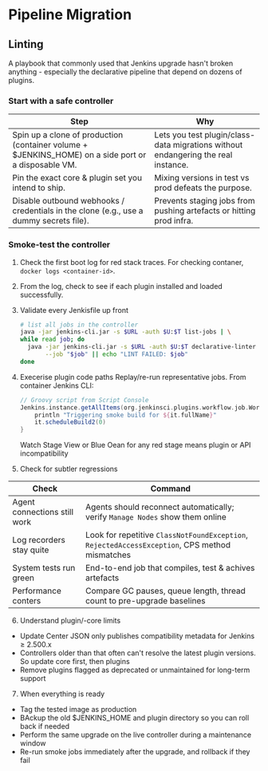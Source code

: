 # Pipeline Migration

## Linting
A playbook that commonly used that Jenkins upgrade hasn't broken anything -
especially the declarative pipeline that depend on dozens of plugins.

### Start with a safe controller

Step|Why
---|---
Spin up a clone of production (container volume + $JENKINS\_HOME) on a side port or a disposable VM.|Lets you test plugin/class-data migrations without endangering the real instance.
Pin the exact core & plugin set you intend to ship.|Mixing versions in test vs prod defeats the purpose.
Disable outbound webhooks / credentials in the clone (e.g., use a dummy secrets file).|Prevents staging jobs from pushing artefacts or hitting prod infra.

### Smoke-test the controller

1. Check the first boot log for red stack traces. For checking contaner, `docker logs <container-id>`.
2. From the log, check to see if each plugin installed and loaded successfully.
3. Validate every Jenkisfile up front

   ``` bash
   # list all jobs in the controller
   java -jar jenkins-cli.jar -s $URL -auth $U:$T list-jobs | \
   while read job; do
     java -jar jenkins-cli.jar -s $URL -auth $U:$T declarative-linter \
          --job "$job" || echo "LINT FAILED: $job"
   done
   ```
4. Execerise plugin code paths
   Replay/re-run representative jobs. From container Jenkins CLI:

   ``` groovy
   // Groovy script from Script Console
   Jenkins.instance.getAllItems(org.jenkinsci.plugins.workflow.job.WorkflowJob).each {
       println "Triggering smoke build for ${it.fullName}"
       it.scheduleBuild2(0)
   }
   ```
   Watch Stage View or Blue Oean for any red stage means plugin or API incompatibility

5. Check for subtler regressions

Check|Command
-----|-------
Agent connections still work|Agents should reconnect automatically; verify `Manage Nodes` show them online
Log recorders stay quite| Look for repetitive `ClassNotFoundException`, `RejectedAccessException`, CPS method mismatches
System tests run green|End-to-end job that compiles, test & achives artefacts
Performance conters|Compare GC pauses, queue length, thread count to pre-upgrade baselines

6. Understand plugin/-core limits

* Update Center JSON only publishes compatibility metadata for Jenkins ≥ 2.500.x
* Controllers older than that often can't resolve the latest plugin versions. So update core first, then plugins
* Remove plugins flagged as deprecated or unmaintained for long-term support

7. When everything is ready
* Tag the tested image as production
* BAckup the old $JENKINS_HOME and plugin directory so you can roll back if needed
* Perform the same upgrade on the live controller during a maintenance window
* Re-run smoke jobs immediately after the upgrade, and rollback if they fail
